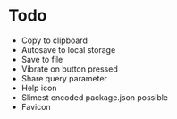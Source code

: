 # Todo

- Copy to clipboard
- Autosave to local storage
- Save to file
- Vibrate on button pressed
- Share query parameter
- Help icon
- Slimest encoded package.json possible
- Favicon
